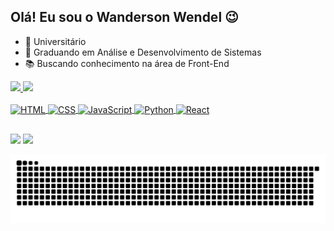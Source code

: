 ## Olá! Eu sou o Wanderson Wendel 😉

- 🔭 Universitário
- 🌱 Graduando em Análise e Desenvolvimento de Sistemas
- 📚 Buscando conhecimento na área de Front-End

<div>
  <a href="https://github.com/wandersonwendel">
  <img height="195px" src="https://github-readme-stats.vercel.app/api?username=wandersonwendel&show_icons=true&theme=react&include_all_commits=true&count_private=true"/>
  <img height="195px" src="https://github-readme-stats.vercel.app/api/top-langs/?username=wandersonwendel&layout=compact&langs_count=16&theme=react"/>
</div>
          
<div style="display: inline_block"><br>
  <img align="center" alt="HTML" height="30" width="40" src="https://cdn.jsdelivr.net/gh/devicons/devicon/icons/html5/html5-original.svg"/>
  <img align="center" alt="CSS" height="30" width="40" src="https://cdn.jsdelivr.net/gh/devicons/devicon/icons/css3/css3-original.svg"/>
  <img align="center" alt="JavaScript" height="30" width="40" src="https://cdn.jsdelivr.net/gh/devicons/devicon/icons/javascript/javascript-original.svg"/>
  <img align="center" alt="Python" height="30" width="40" src="https://cdn.jsdelivr.net/gh/devicons/devicon/icons/python/python-original.svg"/>
  <img align="center" alt="React" height="30" width="40" src="https://cdn.jsdelivr.net/gh/devicons/devicon/icons/react/react-original.svg"/>
</div>

##

<div>
  <a href="mailto:wandersonsousa489@gmail.com"><img src="https://img.shields.io/badge/Gmail-D14836?style=for-the-badge&logo=gmail&logoColor=white" target="_blank"></a>
  <a href="https://www.linkedin.com/in/wanderson-wendel-ufc"><img src="https://img.shields.io/badge/LinkedIn-0077B5?style=for-the-badge&logo=linkedin&logoColor=white"</a>
  
  ![Snake animation](https://github.com/wandersonwendel/wandersonwendel/blob/output/github-contribution-grid-snake.svg)
</div>
